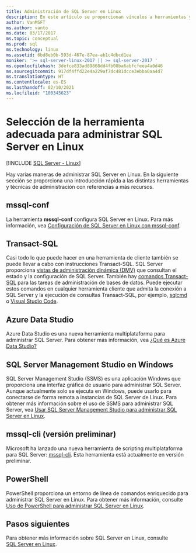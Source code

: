 ```yaml
---
title: Administración de SQL Server en Linux
description: En este artículo se proporcionan vínculos a herramientas y tareas de administración comunes para SQL Server en Linux.
author: VanMSFT
ms.author: vanto
ms.date: 03/17/2017
ms.topic: conceptual
ms.prod: sql
ms.technology: linux
ms.assetid: 6bd8eb0b-593d-467e-87ea-ab1c4dbcd1ea
moniker: '>= sql-server-linux-2017 || >= sql-server-2017 '
ms.openlocfilehash: 3defce833ad89868dd4fb08ba6abfcfeea4a0d46
ms.sourcegitcommit: 917df4ffd22e4a229af7dc481dcce3ebba0aa4d7
ms.translationtype: HT
ms.contentlocale: es-ES
ms.lasthandoff: 02/10/2021
ms.locfileid: "100345623"
---
```

# <a name="choose-the-right-tool-to-manage-sql-server-on-linux"></a>Selección de la herramienta adecuada para administrar SQL Server en Linux

[!INCLUDE [SQL Server - Linux](../includes/applies-to-version/sql-linux.md)]

Hay varias maneras de administrar SQL Server en Linux. En la siguiente sección se proporciona una introducción rápida a las distintas herramientas y técnicas de administración con referencias a más recursos.

## <a name="mssql-conf"></a>mssql-conf 

La herramienta **mssql-conf** configura SQL Server en Linux. Para más información, vea [Configuración de SQL Server en Linux con mssql-conf](sql-server-linux-configure-mssql-conf.md).

## <a name="transact-sql"></a>Transact-SQL

Casi todo lo que puede hacer en una herramienta de cliente también se puede llevar a cabo con instrucciones Transact-SQL. SQL Server proporciona [vistas de administración dinámica (DMV)](../relational-databases/system-dynamic-management-views/system-dynamic-management-views.md) que consultan el estado y la configuración de SQL Server. También hay [comandos Transact-SQL](../t-sql/language-reference.md) para las tareas de administración de bases de datos. Puede ejecutar estos comandos en cualquier herramienta cliente que admita la conexión a SQL Server y la ejecución de consultas Transact-SQL, por ejemplo, [sqlcmd](sql-server-linux-setup-tools.md) o [Visual Studio Code](../tools/visual-studio-code/sql-server-develop-use-vscode.md).

## <a name="azure-data-studio"></a>Azure Data Studio

Azure Data Studio es una nueva herramienta multiplataforma para administrar SQL Server. Para obtener más información, vea [¿Qué es Azure Data Studio?](../azure-data-studio/what-is-azure-data-studio.md)

## <a name="sql-server-management-studio-on-windows"></a>SQL Server Management Studio en Windows

SQL Server Management Studio (SSMS) es una aplicación Windows que proporciona una interfaz gráfica de usuario para administrar SQL Server. Aunque actualmente solo se ejecuta en Windows, puede usarlo para conectarse de forma remota a instancias de SQL Server de Linux. Para obtener más información sobre el uso de SSMS para administrar SQL Server, vea [Usar SQL Server Management Studio para administrar SQL Server en Linux](sql-server-linux-manage-ssms.md).

## <a name="mssql-cli-preview"></a>mssql-cli (versión preliminar)

Microsoft ha lanzado una nueva herramienta de scripting multiplataforma para SQL Server: [mssql-cli](https://blogs.technet.microsoft.com/dataplatforminsider/2017/12/12/try-mssql-cli-a-new-interactive-command-line-tool-for-sql-server/). Esta herramienta está actualmente en versión preliminar.

## <a name="powershell"></a>PowerShell

PowerShell proporciona un entorno de línea de comandos enriquecido para administrar SQL Server en Linux. Para obtener más información, consulte [Uso de PowerShell para administrar SQL Server en Linux](sql-server-linux-manage-powershell.md).

## <a name="next-steps"></a>Pasos siguientes

Para obtener más información sobre SQL Server en Linux, consulte [SQL Server en Linux](sql-server-linux-overview.md).